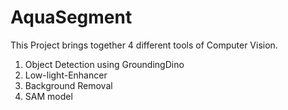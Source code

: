# AquaSegment

This Project brings together 4 different tools of Computer Vision.
1. Object Detection using GroundingDino
2. Low-light-Enhancer
3. Background Removal
4. SAM model
